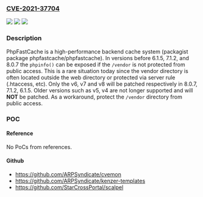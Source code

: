 ### [CVE-2021-37704](https://cve.mitre.org/cgi-bin/cvename.cgi?name=CVE-2021-37704)
![](https://img.shields.io/static/v1?label=Product&message=phpfastcache&color=blue)
![](https://img.shields.io/static/v1?label=Version&message=n%2Fa&color=blue)
![](https://img.shields.io/static/v1?label=Vulnerability&message=CWE-200%3A%20Exposure%20of%20Sensitive%20Information%20to%20an%20Unauthorized%20Actor&color=brighgreen)

### Description

PhpFastCache is a high-performance backend cache system (packagist package phpfastcache/phpfastcache). In versions before 6.1.5, 7.1.2, and 8.0.7 the `phpinfo()` can be exposed if the `/vendor` is not protected from public access. This is a rare situation today since the vendor directory is often located outside the web directory or protected via server rule (.htaccess, etc). Only the v6, v7 and v8 will be patched respectively in 8.0.7, 7.1.2, 6.1.5. Older versions such as v5, v4 are not longer supported and will **NOT** be patched. As a workaround, protect the `/vendor` directory from public access.

### POC

#### Reference
No PoCs from references.

#### Github
- https://github.com/ARPSyndicate/cvemon
- https://github.com/ARPSyndicate/kenzer-templates
- https://github.com/StarCrossPortal/scalpel

